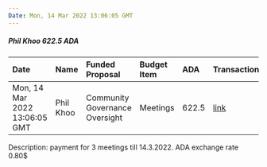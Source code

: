 ```yaml
---
Date: Mon, 14 Mar 2022 13:06:05 GMT
---
```


##### Phil Khoo 622.5 ADA

| Date      | Name | Funded Proposal | Budget Item | ADA | Transaction|
| :---        | :---  | :--- | :--- | :--- | :--- |
| Mon, 14 Mar 2022 13:06:05 GMT | Phil Khoo | Community Governance Oversight | Meetings | 622.5 | [link](https://cardanoscan.io/transaction/830e0dd351af4a06c65d8aec131d307a6fd94c8a9914bf85a5f0d3db670304e8)|

Description: payment for 3 meetings till 14.3.2022.
ADA exchange rate 0.80$
